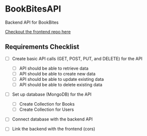 # BookBitesAPI

Backend API for BookBites

[Checkout the frontend repo here](https://github.com/BaseSoftware/BookBites)

## Requirements Checklist

- [ ] Create basic API calls (GET, POST, PUT, and DELETE) for the API
    - [ ] API should be able to retrieve data
    - [ ] API should be able to create new data
    - [ ] API should be able to update existing data
    - [ ] API should be able to delete existing data

- [ ] Set up database (MongoDB) for the API
    - [ ] Create Collection for Books
    - [ ] Create Collection for Users

- [ ] Connect database with the backend API

- [ ] Link the backend with the frontend (cors)